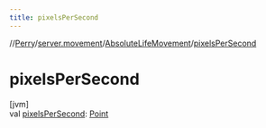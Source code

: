 ```yaml
---
title: pixelsPerSecond
---
```

//[Perry](../../../index.html)/[server.movement](../index.html)/[AbsoluteLifeMovement](index.html)/[pixelsPerSecond](pixels-per-second.html)



# pixelsPerSecond



[jvm]\
val [pixelsPerSecond](pixels-per-second.html): [Point](https://docs.oracle.com/javase/8/docs/api/java/awt/Point.html)




